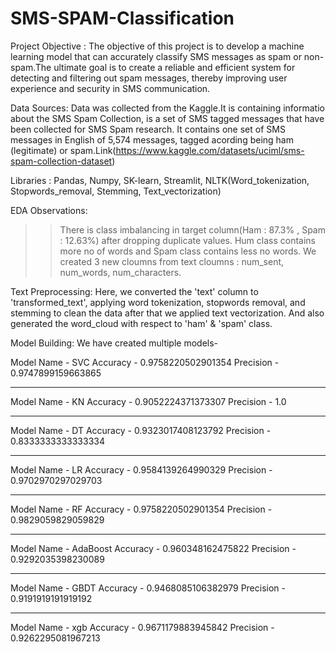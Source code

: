 # SMS-SPAM-Classification

Project Objective : The objective of this project is to develop a machine learning model that can accurately classify SMS messages as spam or non-spam.The ultimate goal is to create a reliable and efficient system for detecting and filtering out spam messages, thereby improving user experience and security in SMS communication.

Data Sources: Data was collected from the Kaggle.It is containing informatio about the SMS Spam Collection, is a set of SMS tagged messages that have been collected for SMS Spam research. It contains one set of SMS messages in English of 5,574 messages, tagged acording being ham (legitimate) or spam.Link(https://www.kaggle.com/datasets/uciml/sms-spam-collection-dataset)

Libraries : Pandas, Numpy, SK-learn, Streamlit, NLTK(Word_tokenization, Stopwords_removal, Stemming, Text_vectorization)

EDA Observations:
>>There is class imbalancing in target column(Ham : 87.3% , Spam : 12.63%) after dropping duplicate values.
>>Hum class contains more no of words and Spam class contains less no words.
>>We created 3 new cloumns from text cloumns : num_sent, num_words, num_characters.

Text Preprocessing: Here, we converted the 'text' column to 'transformed_text', applying word tokenization, stopwords removal, and stemming to clean the data after that we applied text vectorization. And also generated the word_cloud with respect to 'ham' & 'spam' class.

Model Building: We have created multiple models-

Model Name -  SVC
Accuracy -  0.9758220502901354
Precision -  0.9747899159663865
_______________
Model Name -  KN
Accuracy -  0.9052224371373307
Precision -  1.0
_______________
Model Name -  DT
Accuracy -  0.9323017408123792
Precision -  0.8333333333333334
_______________
Model Name -  LR
Accuracy -  0.9584139264990329
Precision -  0.9702970297029703
_______________
Model Name -  RF
Accuracy -  0.9758220502901354
Precision -  0.9829059829059829
_______________
Model Name -  AdaBoost
Accuracy -  0.960348162475822
Precision -  0.9292035398230089
_______________
Model Name -  GBDT
Accuracy -  0.9468085106382979
Precision -  0.9191919191919192
_______________
Model Name -  xgb
Accuracy -  0.9671179883945842
Precision -  0.9262295081967213
